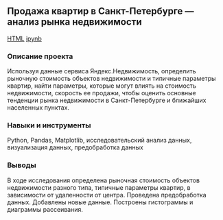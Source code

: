 ## Продажа квартир в Санкт-Петербурге — анализ рынка недвижимости

[HTML](https://github.com/salpadeine/practicum_projects/blob/main/%D0%90%D0%BD%D0%B0%D0%BB%D0%B8%D0%B7%20%D1%80%D1%8B%D0%BD%D0%BA%D0%B0%20%D0%BD%D0%B5%D0%B4%D0%B2%D0%B8%D0%B6%D0%B8%D0%BC%D0%BE%D1%81%D1%82%D0%B8/project_analysis_real_estate_market.html) [ipynb](https://github.com/salpadeine/practicum_projects/blob/main/%D0%90%D0%BD%D0%B0%D0%BB%D0%B8%D0%B7%20%D1%80%D1%8B%D0%BD%D0%BA%D0%B0%20%D0%BD%D0%B5%D0%B4%D0%B2%D0%B8%D0%B6%D0%B8%D0%BC%D0%BE%D1%81%D1%82%D0%B8/project_analysis_real_estate_market.ipynb) 

### Описание проекта
Используя данные сервиса Яндекс.Недвижимость, определить рыночную стоимость объектов недвижимости и типичные параметры квартир, найти параметры, которые могут влиять на стоимость недвижимости, скорость ее продажи, чтобы оценить основные тенденции рынка недвижимости в Санкт-Петербурге и ближайших населенных пунктах.
### Навыки и инструменты
Python, Pandas, Matplotlib, исследовательский анализ данных, визуализация данных, предобработка данных
### Выводы
В ходе исследования определена рыночная стоимость объектов недвижимости разного типа, типичные параметры квартир, в зависимости от удаленности от центра. Проведена предобработка данных. Добавлены новые данные. Построены гистограммы и диаграммы рассеивания.
